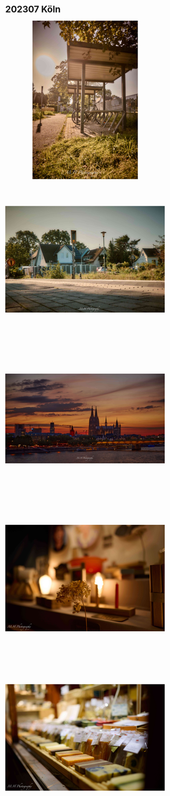 # 202307 Köln



<p style="text-align:center;"><img loading="lazy" src="00.jpg" alt="" style="object-fit:scale-down;
height:500px;/></p>


<p style="text-align:center;"><img loading="lazy" src="01.jpg" alt="" style="object-fit:scale-down;
height:500px;/></p>


<p style="text-align:center;"><img loading="lazy" src="02.jpg" alt="" style="object-fit:scale-down;
height:500px;/></p>


<p style="text-align:center;"><img loading="lazy" src="03.jpg" alt="" style="object-fit:scale-down;
height:500px;/></p>


<p style="text-align:center;"><img loading="lazy" src="04.jpg" alt="" style="object-fit:scale-down;
height:500px;/></p>

<p style="text-align:center;"><img loading="lazy" src="05.jpg" alt="" style="object-fit:scale-down;
height:500px;/></p>

